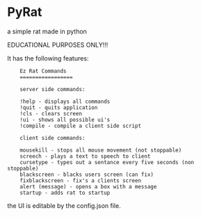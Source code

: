 # PyRat
a simple rat made in python


EDUCATIONAL PURPOSES ONLY!!! 

It has the following features:

		Ez Rat Commands
		=================
		
		server side commands:

		!help - displays all commands
		!quit - quits application
		!cls - clears screen
		!ui - shows all possible ui's
		!compile - compile a client side script

		client side commands:

		mousekill - stops all mouse movement (not stoppable)
		screech - plays a text to speech to client
		cursetype - types out a sentance every five seconds (non stoppable)
		blackscreen - blacks users screen (can fix)
		fixblackscreen - fix's a clients screen
		alert (message) - opens a box with a message
		startup - adds rat to startup
   
the UI is editable by the config.json file. 
